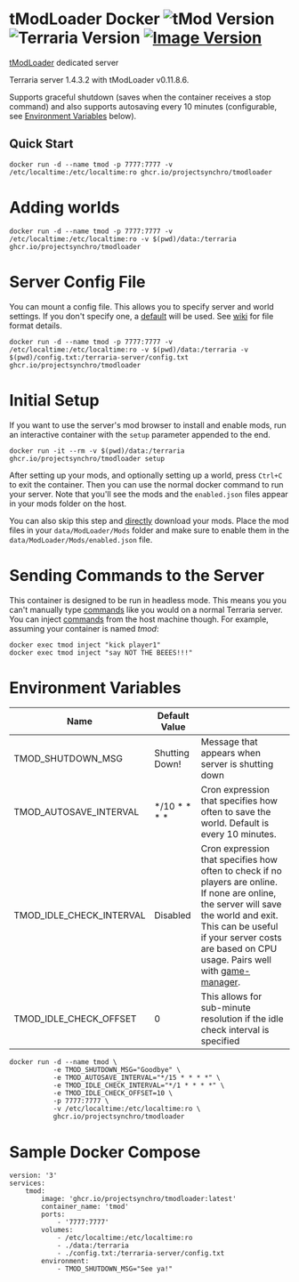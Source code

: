# tModLoader Docker ![tMod Version] ![Terraria Version]  [![Image Version]][0]

[tModLoader] dedicated server  

Terraria server 1.4.3.2 with tModLoader v0.11.8.6.

Supports graceful shutdown (saves when the container receives a stop command) and also supports autosaving every 10 minutes (configurable, see [Environment Variables] below).

## Quick Start

    docker run -d --name tmod -p 7777:7777 -v /etc/localtime:/etc/localtime:ro ghcr.io/projectsynchro/tmodloader

# Adding worlds

    docker run -d --name tmod -p 7777:7777 -v /etc/localtime:/etc/localtime:ro -v $(pwd)/data:/terraria ghcr.io/projectsynchro/tmodloader

# Server Config File

You can mount a config file. This allows you to specify server and world settings. If you don't specify one, a [default] will be used. See [wiki] for file format details.

    docker run -d --name tmod -p 7777:7777 -v /etc/localtime:/etc/localtime:ro -v $(pwd)/data:/terraria -v $(pwd)/config.txt:/terraria-server/config.txt ghcr.io/projectsynchro/tmodloader

# Initial Setup

If you want to use the server's mod browser to install and enable mods, run an interactive container with the `setup` parameter appended to the end.

    docker run -it --rm -v $(pwd)/data:/terraria ghcr.io/projectsynchro/tmodloader setup

After setting up your mods, and optionally setting up a world, press `Ctrl+C` to exit the container. Then you can use the normal docker command to run your server. Note that you'll see the mods and the `enabled.json` files appear in your mods folder on the host.

You can also skip this step and [directly] download your mods. Place the mod files in your `data/ModLoader/Mods` folder and make sure to enable them in the `data/ModLoader/Mods/enabled.json` file.

# Sending Commands to the Server

This container is designed to be run in headless mode. This means you you can't manually type [commands] like you would on a normal Terraria server.
You can inject [commands] from the host machine though. For example, assuming your container is named _tmod_:

    docker exec tmod inject "kick player1"
    docker exec tmod inject "say NOT THE BEEES!!!"

# Environment Variables

Name                     | Default Value  | |
-------------------------|----------------|-
TMOD_SHUTDOWN_MSG        | Shutting Down! | Message that appears when server is shutting down
TMOD_AUTOSAVE_INTERVAL   | */10 * * * *   | Cron expression that specifies how often to save the world. Default is every 10 minutes.
TMOD_IDLE_CHECK_INTERVAL | Disabled       | Cron expression that specifies how often to check if no players are online. If none are online, the server will save the world and exit. This can be useful if your server costs are based on CPU usage. Pairs well with [game-manager].
TMOD_IDLE_CHECK_OFFSET   | 0              | This allows for sub-minute resolution if the idle check interval is specified

    docker run -d --name tmod \
               -e TMOD_SHUTDOWN_MSG="Goodbye" \
               -e TMOD_AUTOSAVE_INTERVAL="*/15 * * * *" \
               -e TMOD_IDLE_CHECK_INTERVAL="*/1 * * * *" \
               -e TMOD_IDLE_CHECK_OFFSET=10 \
               -p 7777:7777 \
               -v /etc/localtime:/etc/localtime:ro \
               ghcr.io/projectsynchro/tmodloader

# Sample Docker Compose

    version: '3'
    services:
        tmod:
            image: 'ghcr.io/projectsynchro/tmodloader:latest'
            container_name: 'tmod'
            ports:
                - '7777:7777'
            volumes:
                - /etc/localtime:/etc/localtime:ro
                - ./data:/terraria
                - ./config.txt:/terraria-server/config.txt
            environment:
                - TMOD_SHUTDOWN_MSG="See ya!"

[tModLoader]: https://www.tmodloader.net/
[wiki]: https://terraria.gamepedia.com/Server#Server_config_file
[commands]: https://terraria.gamepedia.com/Server#List_of_console_commands
[tMod Version]: https://img.shields.io/badge/tMod-0.11.8.6-blue
[Terraria Version]: https://img.shields.io/badge/Terraria-1.4.3.2-blue
[default]: https://github.com/projectsynchro/tmodloader-docker/blob/master/config.txt
[directly]: https://github.com/tModLoader/tModLoader/wiki/Mod-Browser#direct-download
[Environment Variables]: #environment-variables
[game-manager]: https://hub.docker.com/r/rfvgyhn/game-manager/
[Image Version]: https://img.shields.io/github/v/release/projectsynchro/tmodloader-docker
[0]: https://github.com/ProjectSynchro/tmodloader-docker/pkgs/container/tmodloader